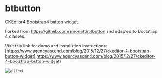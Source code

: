 # btbutton
CKEditor4 Bootstrap4 button widget.

Forked from https://github.com/smonetti/btbutton and adapted to Bootstrap 4 classes.

Visit this link for demo and installation instructions: [https://www.agencyascend.com/blog/2015/12/27/ckeditor-4-bootstrap-button-widget](https://www.agencyascend.com/blog/2015/12/27/ckeditor-4-bootstrap-button-widget)

![alt text](https://www.agencyascend.com/sites/default/files/images/blog/bootstrap_button_ck/bootstrap_ckeditor4_button_demo.gif "Preview Image")

